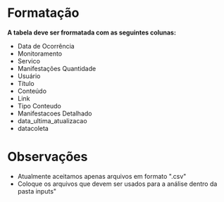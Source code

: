 # Formatação
**A tabela deve ser frormatada com as seguintes colunas:**
- Data de Ocorrência
- Monitoramento
- Servico
- Manifestações Quantidade
- Usuário
- Título
- Conteúdo
- Link
- Tipo Conteudo
- Manifestacoes Detalhado
- data_ultima_atualizacao
- datacoleta

# Observações

- Atualmente aceitamos apenas arquivos em formato ".csv"
- Coloque os arquivos que devem ser usados para a análise dentro da pasta inputs"